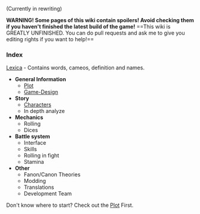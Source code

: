 (Currently in rewriting)

**WARNING! Some pages of this wiki contain spoilers! Avoid checking them if you haven't finished the latest build of the game!**
==This wiki is GREATLY UNFINISHED. You can do pull requests and ask me to give you editing rights if you want to help!==
### Index

[Lexica](./Lexica) - Contains words, cameos, definition and names.

- **General Information**
	- [Plot](./General/Plot.md#)
	- [Game-Design](./General/Game-Design.md#)
- **Story**
	- [Characters](./Story/Characters.md#)
	- In depth analyze
- **Mechanics**
	- Rolling
	- Dices
- **Battle system**
	- Interface
	- Skills
	- Rolling in fight
	- Stamina
- **Other**
	- Fanon/Canon Theories
	- Modding
	- Translations
	- Development Team

Don't know where to start? Check out the [Plot](./General/Plot.md#) First.